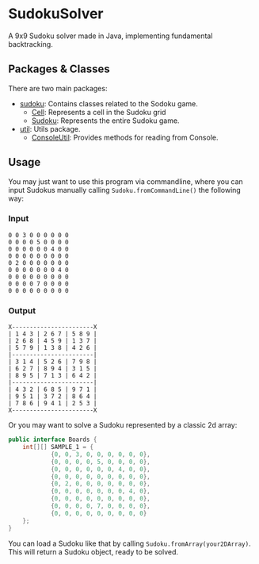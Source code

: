 SudokuSolver
===

A 9x9 Sudoku solver made in Java, implementing fundamental backtracking.

## Packages & Classes
There are two main packages:
  * [sudoku](https://github.com/BGMP/SudokuSolver/tree/master/src/cl/bgmp/sudoku): Contains classes related to the Sodoku game.
    * [Cell](https://github.com/BGMP/SudokuSolver/blob/master/src/cl/bgmp/sudoku/Cell.java): Represents a cell in the Sudoku grid
    * [Sudoku](https://github.com/BGMP/SudokuSolver/blob/master/src/cl/bgmp/sudoku/Sudoku.java): Represents the entire Sudoku game.
  * [util](https://github.com/BGMP/SudokuSolver/tree/master/src/cl/bgmp/util): Utils package.
    * [ConsoleUtil](https://github.com/BGMP/SudokuSolver/blob/master/src/cl/bgmp/util/ConsoleUtil.java): Provides methods for reading from Console.

## Usage
You may just want to use this program via commandline, where you can input Sudokus manually calling `Sudoku.fromCommandLine()`
the following way:

### Input
```
0 0 3 0 0 0 0 0 0
0 0 0 0 5 0 0 0 0
0 0 0 0 0 0 4 0 0
0 0 0 0 0 0 0 0 0
0 2 0 0 0 0 0 0 0
0 0 0 0 0 0 0 4 0
0 0 0 0 0 0 0 0 0
0 0 0 0 7 0 0 0 0
0 0 0 0 0 0 0 0 0
```

### Output
```
X-----------------------X
| 1 4 3 | 2 6 7 | 5 8 9 |
| 2 6 8 | 4 5 9 | 1 3 7 |
| 5 7 9 | 1 3 8 | 4 2 6 |
|-----------------------|
| 3 1 4 | 5 2 6 | 7 9 8 |
| 6 2 7 | 8 9 4 | 3 1 5 |
| 8 9 5 | 7 1 3 | 6 4 2 |
|-----------------------|
| 4 3 2 | 6 8 5 | 9 7 1 |
| 9 5 1 | 3 7 2 | 8 6 4 |
| 7 8 6 | 9 4 1 | 2 5 3 |
X-----------------------X
```

Or you may want to solve a Sudoku represented by a classic 2d array:
```java
public interface Boards {
    int[][] SAMPLE_1 = {
            {0, 0, 3, 0, 0, 0, 0, 0, 0},
            {0, 0, 0, 0, 5, 0, 0, 0, 0},
            {0, 0, 0, 0, 0, 0, 4, 0, 0},
            {0, 0, 0, 0, 0, 0, 0, 0, 0},
            {0, 2, 0, 0, 0, 0, 0, 0, 0},
            {0, 0, 0, 0, 0, 0, 0, 4, 0},
            {0, 0, 0, 0, 0, 0, 0, 0, 0},
            {0, 0, 0, 0, 7, 0, 0, 0, 0},
            {0, 0, 0, 0, 0, 0, 0, 0, 0}
    };
}
```

You can load a Sudoku like that by calling `Sudoku.fromArray(your2DArray)`. This will return a Sudoku object, ready to
be solved.
